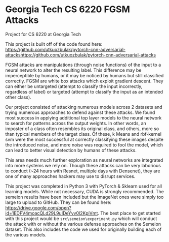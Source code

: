 # Georgia Tech CS 6220 FGSM Attacks
Project for CS 6220 at Georgia Tech

This project is built off of the code found here: https://github.com/utkuozbulak/pytorch-cnn-adversarial-attackshttps://github.com/utkuozbulak/pytorch-cnn-adversarial-attacks

FGSM attacks are manipulations (through noise functions) of the input to a neural network to alter the resulting label. This difference may be imperceptible by humans, or it may be noticed by humans but still classified correctly. FGSM are white box attacks which exploit gradient descent. They can either be untargeted (attempt to classify the input incorrectly, regardless of label) or targeted (attempt to classify the input as an intended other class).

Our project consisted of attacking numerous models across 2 datasets and trying numerous approaches to defend against these attacks. We found most success in applying additional top layer models to the neural network to search for patterns across the output weights. In other words, an imposter of a class often resembles its original class, and others, more so than typical members of the target class. Of these, k Means and rbf-kernel svm were the most successful at correctly classifying these images despite the introduced noise, and more noise was required to fool the model, which can lead to better visual detection by humans of these attacks.

This area needs much further exploration as neural networks are integrated into more systems we rely on. Though these attacks can be very laborious to conduct (~24 hours with Resnet, multiple days with Densenet), they are one of many approaches hackers may use to disrupt services.

This project was completed in Python 3 with PyTorch & Sklearn used for all learning models. While not necessary, CUDA is strongly recommended. The semeion results have been included but the ImageNet ones were simply too large to upload to GitHub. They can be found here: https://drive.google.com/open?id=1EDFV4moacQLd29L9uIDeYvv0l2KpiVmt. The best place to get started with this project would be `src\semeion\experiment.py` which will conduct the attack with or without the various defense approaches on the Semeion dataset. This also includes the code we used for originally building each of the various models.
